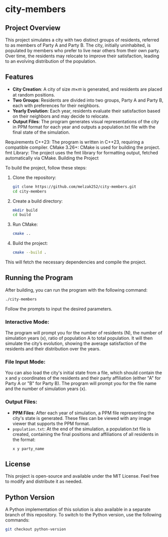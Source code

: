 # city-members

## Project Overview
This project simulates a city with two distinct groups of residents, referred to as members of Party A and Party B. 
The city, initially uninhabited, is populated by members who prefer to live near others from their own party. 
Over time, the residents may relocate to improve their satisfaction, leading to an evolving distribution of the population.

## Features
- **City Creation**: A city of size 𝑚×𝑚 is generated, and residents are placed at random positions.
- **Two Groups**: Residents are divided into two groups, Party A and Party B, each with preferences for their neighbors.
- **Yearly Evolution**: Each year, residents evaluate their satisfaction based on their neighbors and may decide to relocate.
- **Output Files**: The program generates visual representations of the city in PPM format for each year and outputs a population.txt file with the final state of the simulation.

Requirements
C++23: The program is written in C++23, requiring a compatible compiler.
CMake 3.26+: CMake is used for building the project.
fmt Library: The project uses the fmt library for formatting output, fetched automatically via CMake.
Building the Project

To build the project, follow these steps:
1. Clone the repository:
    ```bash
    git clone https://github.com/melzak252/city-members.git
    cd city-members
    ```
2. Create a build directory:

    ```bash
    mkdir build
    cd build
    ```

3. Run CMake:
    ```bash
    cmake ..
    ```

4. Build the project:
    ```bash
    cmake --build .
    ```
This will fetch the necessary dependencies and compile the project.

## Running the Program
After building, you can run the program with the following command:

```bash
./city-members
```
Follow the prompts to input the desired parameters.

### Interactive Mode:
The program will prompt you for the number of residents (N), the number of simulation years (x), ratio of population A to total population.
It will then simulate the city’s evolution, showing the average satisfaction of the residents and their distribution over the years.

### File Input Mode:
You can also load the city's initial state from a file, which should contain the x and y coordinates of the residents and their party affiliation (either "A" for Party A or "B" for Party B).
The program will prompt you for the file name and the number of simulation years (x).

### Output Files:
- **PPM Files**: After each year of simulation, a PPM file representing the city's state is generated. These files can be viewed with any image viewer that supports the PPM format.
- `population.txt`: At the end of the simulation, a population.txt file is created, containing the final positions and affiliations of all residents in the format:
   ```
   x y party_name
   ```


## License
This project is open-source and available under the MIT License. Feel free to modify and distribute it as needed.

## Python Version
A Python implementation of this solution is also available in a separate branch of this repository. To switch to the Python version, use the following commands:

```bash
git checkout python-version
```